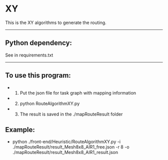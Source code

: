 # XY  
This is the XY algorithms to generate the routing.

------------------------------------
## Python dependency:  
See in requirements.txt  

---------------------------
## To use this program:  
*  1. Put the json file for task graph with mapping information  
*  2. python RouteAlgorithmXY.py  
*  3. The result is saved in the ./mapRouteResult folder

## Example:
*  python ./front-end/Heuristic/RouteAlgorithmXY.py -i ./mapRouteResult/result_Mesh8x8_AIR1_free.json -r 8 -o ./mapRouteResult/result_Mesh8x8_AIR1_result.json 

